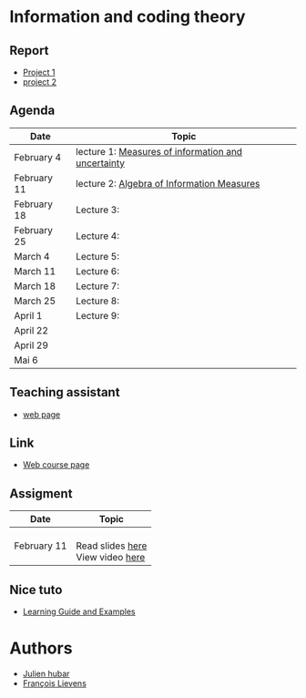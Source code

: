 # Information and coding theory

## Report
- [Project 1](https://www.overleaf.com/2499969642khfkrkftddsg)
- [project 2](https://www.overleaf.com/9839661766sbbvjtkdyvtt)

## Agenda
| Date | Topic |
| --- | --- |
| February 4 | lecture 1: [Measures of information and uncertainty](https://people.montefiore.uliege.be/lwh/Info/ICT_1_introduction.pdf) |
| February 11 | lecture 2: [Algebra of Information Measures](https://people.montefiore.uliege.be/lwh/Info/ICT_2_algebra.pdf)|
| February 18 | Lecture 3: |
| February 25 | Lecture 4: |
| March 4 | Lecture 5:  |
| March 11 | Lecture 6:   |
| March 18 | Lecture 7:  |
| March 25 | Lecture 8: |
| April 1 | Lecture 9: |
| April 22 |    |
| April 29 |   |
| Mai 6 |  |


## Teaching assistant  
- [web page](https://people.montefiore.uliege.be/asutera/ICT.php)

## Link
 * [Web course page](https://people.montefiore.uliege.be/lwh/Info/)


## Assigment

| Date | Topic |
| --- | --- |
| February 11 | <br> Read slides [here](https://people.montefiore.uliege.be/lwh/Info/ICT_1_introduction.pdf) <br> View video [here]()

## Nice tuto
- [Learning Guide and Examples](https://www.cl.cam.ac.uk/teaching/0809/InfoTheory/LearnGuide08.pdf)

# Authors
* [Julien hubar](https://julienhubar.be)
* [François Lievens](https://github.com/francoislievens)
